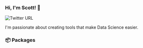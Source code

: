### Hi, I'm Scott! 👋

![Twitter URL](https://img.shields.io/twitter/url?label=%20&style=social&url=https%3A%2F%2Ftwitter.com%2Fsccmckenzie)

I'm passionate about creating tools that make Data Science easier.

### 📦 Packages
